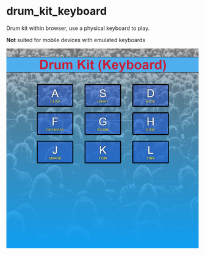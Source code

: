 # drum_kit_keyboard

Drum kit within browser, use a physical keyboard to play.

<b>Not</b> suited for mobile devices with emulated keyboards

![Image of Drum Kit](https://github.com/michaeldrawe/drumkit_kit_keyboard/blob/master/DrumKitProject.png)
